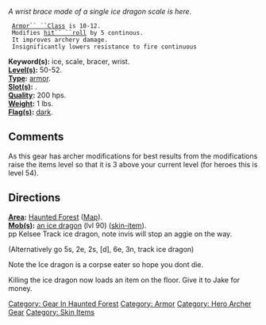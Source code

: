 *A wrist brace made of a single ice dragon scale is here.*

` `[`Armor`` ``Class`](Armor_Values "wikilink")` is 10-12.`  
` Modifies `[`hit`` ``roll`](Hit_Roll "wikilink")` by 5 continous.`  
` It improves archery damage.`  
` Insignificantly lowers resistance to fire continuous`

**Keyword(s):** ice, scale, bracer, wrist.  
**[Level(s)](Object_Level "wikilink"):** 50-52.  
**[Type](:Category:_Object_Types "wikilink"):**
[armor](:Category:_Armor "wikilink").  
**[Slot(s)](Object_Slots "wikilink"):** <worn on wrist>.  
**[Quality](Object_Quality "wikilink"):** 200 hps.  
**[Weight](Object_Weight "wikilink"):** 1 lbs.  
**[Flag(s)](:Category:_Object_Flags "wikilink"):**
[dark](Dark_Flag "wikilink").  

## Comments

As this gear has archer modifications for best results from the
modifications raise the items level so that it is 3 above your current
level (for heroes this is level 54).

## Directions

**[Area](:Category:_Areas "wikilink"):** [Haunted
Forest](:Category:_Haunted_Forest "wikilink")
([Map](Haunted_Forest_Map "wikilink")).  
**[Mob(s)](:Category:_Mobs "wikilink"):** [an ice
dragon](Ice_Dragon "wikilink") (lvl 90)
([skin-item](:Category:_Skin_Items "wikilink")).  
pp Kelsee Track ice dragon, note invis will stop an aggie on the way.

(Alternatively go 5s, 2e, 2s, \[d\], 6e, 3n, track ice dragon)

Note the Ice dragon is a corpse eater so hope you dont die.

Killing the ice dragon now loads an item on the floor. Give it to Jake
for money.

[Category: Gear In Haunted
Forest](Category:_Gear_In_Haunted_Forest "wikilink") [Category:
Armor](Category:_Armor "wikilink") [Category: Hero Archer
Gear](Category:_Hero_Archer_Gear "wikilink") [Category: Skin
Items](Category:_Skin_Items "wikilink")
